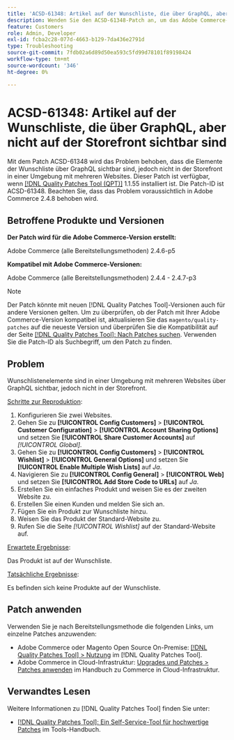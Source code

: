 ```yaml
---
title: 'ACSD-61348: Artikel auf der Wunschliste, die über GraphQL, aber nicht auf der Storefront sichtbar sind'
description: Wenden Sie den ACSD-61348-Patch an, um das Adobe Commerce-Problem zu beheben, bei dem die Elemente der Wunschliste über GraphQL sichtbar sind, jedoch nicht in der Storefront in einer Umgebung mit mehreren Websites.
feature: Customers
role: Admin, Developer
exl-id: fcba2c28-077d-4663-b129-7da436e2791d
type: Troubleshooting
source-git-commit: 7fdb02a6d89d50ea593c5fd99d78101f89198424
workflow-type: tm+mt
source-wordcount: '346'
ht-degree: 0%

---
```


# ACSD-61348: Artikel auf der Wunschliste, die über GraphQL, aber nicht auf der Storefront sichtbar sind

Mit dem Patch ACSD-61348 wird das Problem behoben, dass die Elemente der Wunschliste über GraphQL sichtbar sind, jedoch nicht in der Storefront in einer Umgebung mit mehreren Websites. Dieser Patch ist verfügbar, wenn [[!DNL Quality Patches Tool (QPT)]](/help/tools/quality-patches-tool/quality-patches-tool-to-self-serve-quality-patches.md) 1.1.55 installiert ist. Die Patch-ID ist ACSD-61348. Beachten Sie, dass das Problem voraussichtlich in Adobe Commerce 2.4.8 behoben wird.

## Betroffene Produkte und Versionen

**Der Patch wird für die Adobe Commerce-Version erstellt:**

Adobe Commerce (alle Bereitstellungsmethoden) 2.4.6-p5

**Kompatibel mit Adobe Commerce-Versionen:**

Adobe Commerce (alle Bereitstellungsmethoden) 2.4.4 - 2.4.7-p3

>[!NOTE]
>
>Der Patch könnte mit neuen [!DNL Quality Patches Tool]-Versionen auch für andere Versionen gelten. Um zu überprüfen, ob der Patch mit Ihrer Adobe Commerce-Version kompatibel ist, aktualisieren Sie das `magento/quality-patches` auf die neueste Version und überprüfen Sie die Kompatibilität auf der Seite [[!DNL Quality Patches Tool]: Nach Patches suchen](https://experienceleague.adobe.com/tools/commerce-quality-patches/index.html). Verwenden Sie die Patch-ID als Suchbegriff, um den Patch zu finden.

## Problem

Wunschlistenelemente sind in einer Umgebung mit mehreren Websites über GraphQL sichtbar, jedoch nicht in der Storefront.

<u>Schritte zur Reproduktion</u>:

1. Konfigurieren Sie zwei Websites.
1. Gehen Sie zu **[!UICONTROL Config Customers]** > **[!UICONTROL Customer Configuration]** > **[!UICONTROL Account Sharing Options]** und setzen Sie **[!UICONTROL Share Customer Accounts]** auf *[!UICONTROL Global]*.
1. Gehen Sie zu **[!UICONTROL Config Customers]** > **[!UICONTROL Wishlist]** > **[!UICONTROL General Options]** und setzen Sie **[!UICONTROL Enable Multiple Wish Lists]** auf *Ja*.
1. Navigieren Sie zu **[!UICONTROL Config General]** > **[!UICONTROL Web]** und setzen Sie **[!UICONTROL Add Store Code to URLs]** auf *Ja*.
1. Erstellen Sie ein einfaches Produkt und weisen Sie es der zweiten Website zu.
1. Erstellen Sie einen Kunden und melden Sie sich an.
1. Fügen Sie ein Produkt zur Wunschliste hinzu.
1. Weisen Sie das Produkt der Standard-Website zu.
1. Rufen Sie die Seite *[!UICONTROL Wishlist]* auf der Standard-Website auf.

<u>Erwartete Ergebnisse</u>:

Das Produkt ist auf der Wunschliste.

<u>Tatsächliche Ergebnisse</u>:

Es befinden sich keine Produkte auf der Wunschliste.

## Patch anwenden

Verwenden Sie je nach Bereitstellungsmethode die folgenden Links, um einzelne Patches anzuwenden:

* Adobe Commerce oder Magento Open Source On-Premise: [[!DNL Quality Patches Tool] > Nutzung](/help/tools/quality-patches-tool/usage.md) im [!DNL Quality Patches Tool].
* Adobe Commerce in Cloud-Infrastruktur: [Upgrades und Patches > Patches anwenden](https://experienceleague.adobe.com/docs/commerce-cloud-service/user-guide/develop/upgrade/apply-patches.html) im Handbuch zu Commerce in Cloud-Infrastruktur.

## Verwandtes Lesen

Weitere Informationen zu [!DNL Quality Patches Tool] finden Sie unter:

* [[!DNL Quality Patches Tool]: Ein Self-Service-Tool für hochwertige Patches](/help/tools/quality-patches-tool/quality-patches-tool-to-self-serve-quality-patches.md) im Tools-Handbuch.
